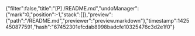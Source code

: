 {"filter":false,"title":"[P] /README.md","undoManager":{"mark":0,"position":-1,"stack":[]},"preview":{"path":"/README.md","previewer":"preview.markdown"},"timestamp":1425450877591,"hash":"67452301efcdab8998badcfe10325476c3d2e1f0"}